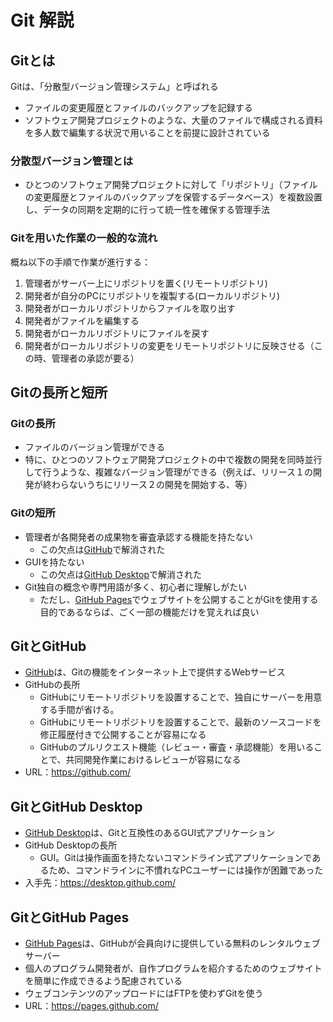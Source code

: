 # Git 解説

## Gitとは

Gitは、「分散型バージョン管理システム」と呼ばれる

* ファイルの変更履歴とファイルのバックアップを記録する
* ソフトウェア開発プロジェクトのような、大量のファイルで構成される資料を多人数で編集する状況で用いることを前提に設計されている

### 分散型バージョン管理とは

* ひとつのソフトウェア開発プロジェクトに対して「リポジトリ」（ファイルの変更履歴とファイルのバックアップを保管するデータベース）を複数設置し、データの同期を定期的に行って統一性を確保する管理手法

### Gitを用いた作業の一般的な流れ

概ね以下の手順で作業が進行する：

  1. 管理者がサーバー上にリポジトリを置く(リモートリポジトリ)
  1. 開発者が自分のPCにリポジトリを複製する(ローカルリポジトリ)
  1. 開発者がローカルリポジトリからファイルを取り出す
  1. 開発者がファイルを編集する
  1. 開発者がローカルリポジトリにファイルを戻す
  1. 開発者がローカルリポジトリの変更をリモートリポジトリに反映させる（この時、管理者の承認が要る）

## Gitの長所と短所

### Gitの長所

* ファイルのバージョン管理ができる
* 特に、ひとつのソフトウェア開発プロジェクトの中で複数の開発を同時並行して行うような、複雑なバージョン管理ができる（例えば、リリース１の開発が終わらないうちにリリース２の開発を開始する、等）

### Gitの短所

* 管理者が各開発者の成果物を審査承認する機能を持たない
  * この欠点は[GitHub](github.md)で解消された
* GUIを持たない
  * この欠点は[GitHub Desktop](githubdesktop.md)で解消された
* Git独自の概念や専門用語が多く、初心者に理解しがたい
  * ただし、[GitHub Pages](githubpages.md)でウェブサイトを公開することがGitを使用する目的であるならば、ごく一部の機能だけを覚えれば良い

## GitとGitHub

* [GitHub](github.md)は、Gitの機能をインターネット上で提供するWebサービス
* GitHubの長所
  * GitHubにリモートリポジトリを設置することで、独自にサーバーを用意する手間が省ける。
  * GitHubにリモートリポジトリを設置することで、最新のソースコードを修正履歴付きで公開することが容易になる
  * GitHubのプルリクエスト機能（レビュー・審査・承認機能）を用いることで、共同開発作業におけるレビューが容易になる
* URL：https://github.com/

## GitとGitHub Desktop

* [GitHub Desktop](githubdesktop.md)は、Gitと互換性のあるGUI式アプリケーション
* GitHub Desktopの長所
  * GUI。Gitは操作画面を持たないコマンドライン式アプリケーションであるため、コマンドラインに不慣れなPCユーザーには操作が困難であった
* 入手先：https://desktop.github.com/

## GitとGitHub Pages

* [GitHub Pages](githubpages.md)は、GitHubが会員向けに提供している無料のレンタルウェブサーバー
* 個人のプログラム開発者が、自作プログラムを紹介するためのウェブサイトを簡単に作成できるよう配慮されている
* ウェブコンテンツのアップロードにはFTPを使わずGitを使う
* URL：https://pages.github.com/